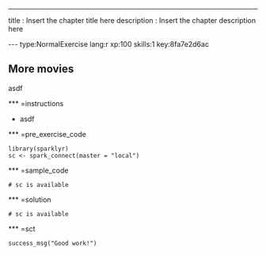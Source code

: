 ---
title       : Insert the chapter title here
description : Insert the chapter description here

--- type:NormalExercise lang:r xp:100 skills:1 key:8fa7e2d6ac
## More movies

asdf

*** =instructions
- asdf

*** =pre_exercise_code
```{r}
library(sparklyr)
sc <- spark_connect(master = "local")
```

*** =sample_code
```{r}
# sc is available
```

*** =solution
```{r}
# sc is available

```

*** =sct
```{r}
success_msg("Good work!")
```
